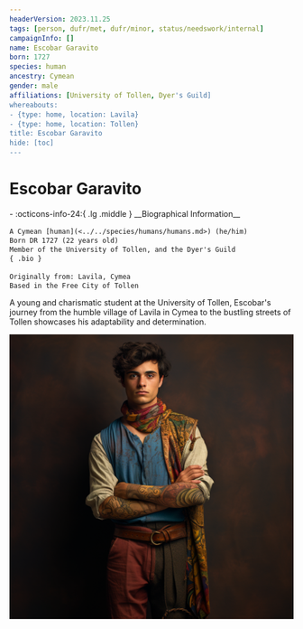 ```yaml
---
headerVersion: 2023.11.25
tags: [person, dufr/met, dufr/minor, status/needswork/internal]
campaignInfo: []
name: Escobar Garavito
born: 1727
species: human
ancestry: Cymean
gender: male
affiliations: [University of Tollen, Dyer's Guild]
whereabouts:
- {type: home, location: Lavila}
- {type: home, location: Tollen}
title: Escobar Garavito
hide: [toc]
---
```


# Escobar Garavito
<div class="grid cards ext-narrow-margin ext-one-column" markdown>
- :octicons-info-24:{ .lg .middle } __Biographical Information__

    A Cymean [human](<../../species/humans/humans.md>) (he/him)  
    Born DR 1727 (22 years old)  
    Member of the University of Tollen, and the Dyer's Guild  
    { .bio }

    Originally from: Lavila, Cymea
    Based in the Free City of Tollen
</div>


A young and charismatic student at the University of Tollen, Escobar's journey from the humble village of Lavila in Cymea to the bustling streets of Tollen showcases his adaptability and determination.



![Escobar Garavito](../../assets/escobar-garavito.png)